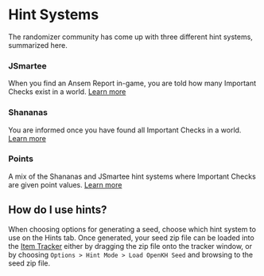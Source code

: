 # Hint Systems

The randomizer community has come up with three different hint systems, summarized here.

### JSmartee

When you find an Ansem Report in-game, you are told how many Important Checks exist in a
world. [Learn more](jsmartee/index.md)

### Shananas

You are informed once you have found all Important Checks in a world. [Learn more](shananas/index.md)

### Points

A mix of the Shananas and JSmartee hint systems where Important Checks are given point
values. [Learn more](points/index.md)

## How do I use hints?

When choosing options for generating a seed, choose which hint system to use on the Hints tab. Once generated, your seed
zip file can be loaded into the [Item Tracker](https://github.com/Dee-Ayy/KH2Tracker) either by dragging the zip file
onto the tracker window, or by choosing `Options > Hint Mode > Load OpenKH Seed` and browsing to the seed zip file.
